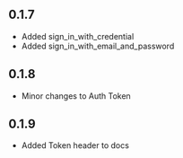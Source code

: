## 0.1.7

* Added sign_in_with_credential
* Added sign_in_with_email_and_password

## 0.1.8

* Minor changes to Auth Token

## 0.1.9

* Added Token header to docs